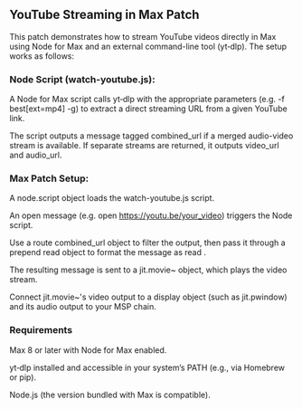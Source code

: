 ## YouTube Streaming in Max Patch

This patch demonstrates how to stream YouTube videos directly in Max using Node for Max and an external command-line tool (yt‑dlp). The setup works as follows:

### Node Script (watch-youtube.js):

A Node for Max script calls yt‑dlp with the appropriate parameters (e.g. -f best[ext=mp4] -g) to extract a direct streaming URL from a given YouTube link.

The script outputs a message tagged combined_url if a merged audio-video stream is available. If separate streams are returned, it outputs video_url and audio_url.

### Max Patch Setup:

A node.script object loads the watch-youtube.js script.

An open message (e.g. open https://youtu.be/your_video) triggers the Node script.

Use a route combined_url object to filter the output, then pass it through a prepend read object to format the message as read <URL>.

The resulting message is sent to a jit.movie~ object, which plays the video stream.

Connect jit.movie~'s video output to a display object (such as jit.pwindow) and its audio output to your MSP chain.

### Requirements
Max 8 or later with Node for Max enabled.

yt‑dlp installed and accessible in your system’s PATH (e.g., via Homebrew or pip).

Node.js (the version bundled with Max is compatible).


